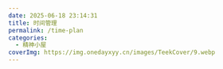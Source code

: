 ```yaml
---
date: 2025-06-18 23:14:31
title: 时间管理
permalink: /time-plan
categories:
  - 精神小屋
coverImg: https://img.onedayxyy.cn/images/TeekCover/9.webp
---
```

